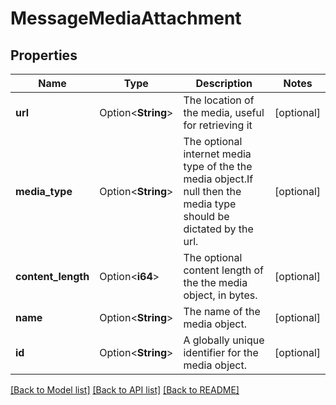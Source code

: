 # MessageMediaAttachment

## Properties

Name | Type | Description | Notes
------------ | ------------- | ------------- | -------------
**url** | Option<**String**> | The location of the media, useful for retrieving it | [optional]
**media_type** | Option<**String**> | The optional internet media type of the the media object.If null then the media type should be dictated by the url. | [optional]
**content_length** | Option<**i64**> | The optional content length of the the media object, in bytes. | [optional]
**name** | Option<**String**> | The name of the media object. | [optional]
**id** | Option<**String**> | A globally unique identifier for the media object. | [optional]

[[Back to Model list]](../README.md#documentation-for-models) [[Back to API list]](../README.md#documentation-for-api-endpoints) [[Back to README]](../README.md)


